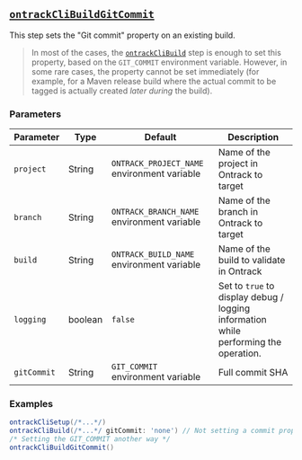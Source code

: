 ## [`ontrackCliBuildGitCommit`](ontrackCliBuildGitCommit.groovy)

This step sets the "Git commit" property on an existing build.

> In most of the cases, the [`ontrackCliBuild`](ontrackCliBuild.md) step is enough to set this property,
> based on the `GIT_COMMIT` environment variable. However, in some rare cases, the property cannot be set
> immediately (for example, for a Maven release build where the actual commit to be tagged is actually
> created _later during_ the build).

### Parameters

| Parameter   | Type    | Default                                     | Description                                                                          |
|-------------|---------|---------------------------------------------|--------------------------------------------------------------------------------------|
| `project`   | String  | `ONTRACK_PROJECT_NAME` environment variable | Name of the project in Ontrack to target                                             |
| `branch`    | String  | `ONTRACK_BRANCH_NAME` environment variable  | Name of the branch in Ontrack to target                                              |
| `build`     | String  | `ONTRACK_BUILD_NAME` environment variable   | Name of the build to validate in Ontrack                                             |
| `logging`   | boolean | `false`                                     | Set to `true` to display debug / logging information while performing the operation. |
| `gitCommit` | String  | `GIT_COMMIT` environment variable           | Full commit SHA                                                                      |

### Examples

```groovy
ontrackCliSetup(/*...*/)
ontrackCliBuild(/*...*/ gitCommit: 'none') // Not setting a commit property now
/* Setting the GIT_COMMIT another way */
ontrackCliBuildGitCommit()
```
